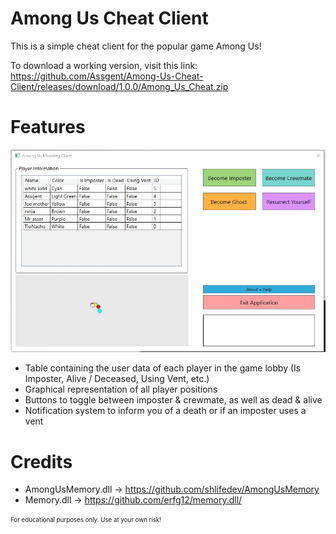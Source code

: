 # Among Us Cheat Client

This is a simple cheat client for the popular game Among Us!

To download a working version, visit this link: https://github.com/Assgent/Among-Us-Cheat-Client/releases/download/1.0.0/Among_Us_Cheat.zip



# Features

![enter image description here](https://raw.githubusercontent.com/Assgent/Among-Us-Cheat-Client/1.0.0/amongus.JPG)

 - Table containing the user data of each player in the game lobby (Is Imposter, Alive / Deceased, Using Vent, etc.)
 - Graphical representation of all player positions
 - Buttons to toggle between imposter & crewmate, as well as dead & alive
 - Notification system to inform you of a death or if an imposter uses a vent

# Credits

 - AmongUsMemory.dll -> https://github.com/shlifedev/AmongUsMemory
 - Memory.dll -> https://github.com/erfg12/memory.dll/


<sub><sup>For educational purposes only. Use at your own risk!</sup></sub>

